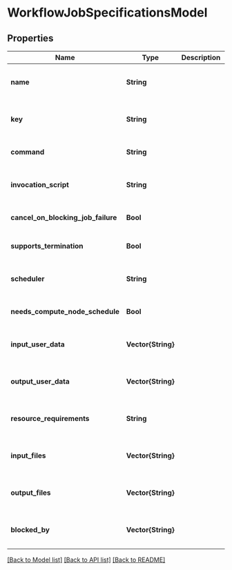 # WorkflowJobSpecificationsModel


## Properties
Name | Type | Description | Notes
------------ | ------------- | ------------- | -------------
**name** | **String** |  | [optional] [default to nothing]
**key** | **String** |  | [optional] [default to nothing]
**command** | **String** |  | [default to nothing]
**invocation_script** | **String** |  | [optional] [default to nothing]
**cancel_on_blocking_job_failure** | **Bool** |  | [optional] [default to true]
**supports_termination** | **Bool** |  | [optional] [default to false]
**scheduler** | **String** |  | [optional] [default to nothing]
**needs_compute_node_schedule** | **Bool** |  | [optional] [default to false]
**input_user_data** | **Vector{String}** |  | [optional] [default to nothing]
**output_user_data** | **Vector{String}** |  | [optional] [default to nothing]
**resource_requirements** | **String** |  | [optional] [default to nothing]
**input_files** | **Vector{String}** |  | [optional] [default to nothing]
**output_files** | **Vector{String}** |  | [optional] [default to nothing]
**blocked_by** | **Vector{String}** |  | [optional] [default to nothing]


[[Back to Model list]](../README.md#models) [[Back to API list]](../README.md#api-endpoints) [[Back to README]](../README.md)


